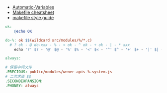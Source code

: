 
* [Automatic-Variables](https://www.gnu.org/software/make/manual/html_node/Automatic-Variables.html)
* [Makefile cheatsheet](https://devhints.io/makefile)
* [makefile style guide](https://clarkgrubb.com/makefile-style-guide)

```Makefile
ok:
	@echo OK

do-%: ok $$(wildcard src/modules/%/*.c)
  # ? ok - @ do-xxx - % - < ok - ^ ok - + ok - | - * xxx
	echo '?' $? - '@' $@ - '%' $% - '<' $< - '^' $^ - '+' $+ - '|' $| - '*' $*

always:

# 保留中间文件
.PRECIOUS: public/modules/wener-apis-%.system.js
# 二次求值 $$
.SECONDEXPANSION:
.PHONEY: always
```
